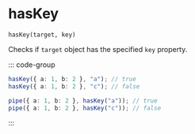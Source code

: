# hasKey

`hasKey(target, key)`

Checks if `target` object has the specified `key` property.

::: code-group

```ts [data-first]
hasKey({ a: 1, b: 2 }, "a"); // true
hasKey({ a: 1, b: 2 }, "c"); // false
```

```ts [data-last]
pipe({ a: 1, b: 2 }, hasKey("a")); // true
pipe({ a: 1, b: 2 }, hasKey("c")); // false
```

:::
